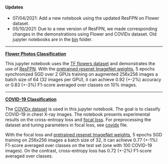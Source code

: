 #### Updates
* 07/04/2021: Add a new notebook using the updated ResFPN on Flower dataset.
* 05/10/2021: Due to a new version of ResFPN, we made corresponding changes in the demonstrations using Flower and COVIDx dataset. Old jupyter notebooks are in the [bin](https://github.com/DrMMZ/ResFPN/tree/main/tutorial/bin) folder.

----

**[Flower Photos Classification](https://github.com/DrMMZ/ResFPN/blob/main/tutorial/flower_photos.ipynb)**

This jupyter notebook uses the [TF flowers dataset](https://www.tensorflow.org/datasets/catalog/tf_flowers) and demonstrates the use of [ResFPN](https://github.com/DrMMZ/ResFPN/tree/main/model). With the [pretrained resenet ImageNet weights](https://github.com/fchollet/deep-learning-models/releases/download/v0.1/resnet50_weights_tf_dim_ordering_tf_kernels_notop.h5), 5 epochs synchronized SGD over 2 GPUs training on augmented 256x256 images a batch size of 64 (32 images per GPU), it can achieve 0.92 (+-2%) accuracy or 0.83 (+-3%) F1-score averaged over classes on 10% images.

----

**[COVID-19 Classification](https://github.com/DrMMZ/ResFPN/blob/main/tutorial/COVIDx.ipynb)**

The [COVIDx dataset](https://github.com/lindawangg/COVID-Net) is used in this jupyter notebook. The goal is to classify
COVID-19 in chest X-ray images. The notebook presents experimental results on the cross-entropy loss and [focal loss](https://github.com/DrMMZ/ResFPN/tree/main/model). For preprocessing the dataset and tuning parameters in focal loss, see [covidx](https://github.com/DrMMZ/ResFPN/blob/main/tutorial/covidx.py) file.

With the focal loss and [pretrained resenet ImageNet weights](https://github.com/fchollet/deep-learning-models/releases/download/v0.1/resnet50_weights_tf_dim_ordering_tf_kernels_notop.h5), 5 epochs SGD training on 256x256 images a batch size of 32, it can achieve 0.77 (+-1%) F1-score averaged over classes on the test set (one with 100 COVID-19 images). On the contrast, cross-entropy loss has 0.72 (+-2%) F1-score averaged over classes.
